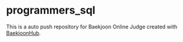 # programmers_sql
This is a auto push repository for Baekjoon Online Judge created with [BaekjoonHub](https://github.com/BaekjoonHub/BaekjoonHub).
